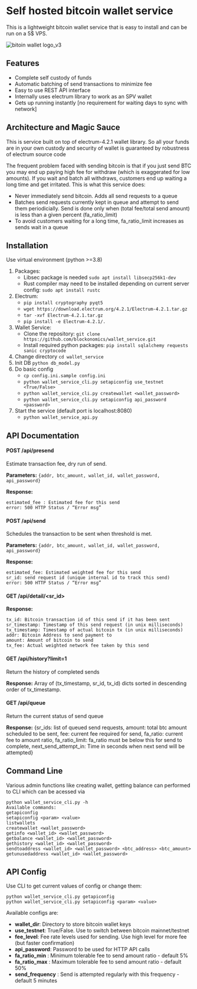 # Self hosted bitcoin wallet service
This is a lightweight bitcoin wallet service that is easy to install and can be run on a 5$ VPS. 

![bitoin wallet logo_v3](https://user-images.githubusercontent.com/22165583/161193392-98442101-9de4-4292-a55e-14ec70a29e8e.png)

## Features
- Complete self custody of funds
- Automatic batching of send transactions to minimize fee
- Easy to use REST API interface 
- Internally uses electrum library to work as an SPV wallet 
- Gets up running instantly [no requirement for waiting days to sync with network] 

## Architecture and Magic Sauce
This is service built on top of electrum-4.2.1 wallet library. So all your funds are in your own custody and security of wallet is guaranteed by robustness of electrum source code

The frequent problem faced with sending bitcoin is that if you just send BTC you may end up paying high fee for withdraw (which is exaggerated for low amounts). If you wait and batch all withdraws, customers end up waiting a long time and get irritated. This is what this service does:
- Never immediately send bitcoin. Adds all send requests to a queue
- Batches send requests currently kept in queue and attempt to send them periodicially. Send is done only when (total fee/total send amount) is less than a given percent (fa_ratio_limit)
- To avoid customers waiting for a long time, fa_ratio_limit increases as sends wait in a queue 

## Installation 
Use virtual environment (python >=3.8)
1. Packages:
    * Libsec package is needed `sudo apt install libsecp256k1-dev`
    * Rust compiler may need to be installed depending on current server config: `sudo apt install rustc`
2. Electrum:
    * `pip install cryptography pyqt5`
    * `wget https://download.electrum.org/4.2.1/Electrum-4.2.1.tar.gz`
    * `tar -xvf Electrum-4.2.1.tar.gz`
    * `pip install -e Electrum-4.2.1/.`
3. Wallet Service:
    * Clone the repository: `git clone https://github.com/blockonomics/wallet_service.git`
    * Install required python packages: `pip install sqlalchemy requests sanic cryptocode`
4. Change directory `cd wallet_service`
5. Init DB `python db_model.py`
6. Do basic config
    * `cp config.ini.sample config.ini`
    * `python wallet_service_cli.py setapiconfig use_testnet <True/False>`
    * `python wallet_service_cli.py createwallet <wallet_password>`
    * `python wallet_service_cli.py setapiconfig api_password <password>`
7. Start the service (default port is localhost:8080)
    * `python wallet_service_api.py`



## API Documentation

#### POST /api/presend
Estimate transaction fee, dry run of send.

**Parameters:**
`{addr, btc_amount, wallet_id, wallet_password, api_password}`

**Response:**
```
estimated_fee : Estimated fee for this send 
error: 500 HTTP Status / “Error msg”
```

#### POST /api/send
Schedules the transaction to be sent when threshold is met.

**Parameters:**
`{addr, btc_amount, wallet_id, wallet_password, api_password}`

**Response:**
```
estimated_fee: Estimated weighted fee for this send 
sr_id: send request id (unique internal id to track this send)  
error: 500 HTTP Status / “Error msg”
```

#### GET /api/detail/<sr_id>

**Response:**
``` 
tx_id: Bitcoin transaction id of this send if it has been sent 
sr_timestamp: Timestamp of this send request (in unix milliseconds)
tx_timestamp: Timestamp of actual bitcoin tx (in unix milliseconds)
addr: Bitcoin Address to send payment to
amount: Amount of bitcoin to send
tx_fee: Actual weighted network fee taken by this send
```

#### GET /api/history?limit=1

Return the history of completed sends

**Response:**
Array of (tx_timestamp, sr_id, tx_id) dicts sorted in descending order of tx_timestamp.

#### GET /api/queue

Return the current status of send queue

**Response:**
{sr_ids: list of queued send requests, amount: total btc amount scheduled to be sent, fee: current fee required for send, fa_ratio: current fee to amount ratio, fa_ratio_limit: fa_ratio must be below this for send to complete, next_send_attempt_in: Time in seconds when next send will be attempted}

## Command Line
Various admin functions like creating wallet, getting balance can performed to CLI which can be acessed via
```
python wallet_service_cli.py -h
Available commands:
getapiconfig
setapiconfig <param> <value>
listwallets
createwallet <wallet_password>
getinfo <wallet_id> <wallet_password>
getbalance <wallet_id> <wallet_password>
gethistory <wallet_id> <wallet_password>
sendtoaddress <wallet_id> <wallet_password> <btc_address> <btc_amount>
getunusedaddress <wallet_id> <wallet_password>
```

## API Config

Use CLI to get current values of config or change them:
```
python wallet_service_cli.py getapiconfig
python wallet_service_cli.py setapiconfig <param> <value>
```
Available configs are:
* **wallet_dir**: Directory to store bitcoin wallet keys
* **use_testnet**: True/False. Use to switch between bitcoin mainnet/testnet
* **fee_level**: Fee rate levels used for sending. Use high level for more fee (but faster confirmation)
* **api_password**: Password to be used for HTTP API calls 
* **fa_ratio_min** : Minimum tolerable fee to send amount ratio - default 5% 
* **fa_ratio_max** : Maximum tolerable fee to send amount ratio - default 50%
* **send_frequency** : Send is attempted regularly with this frequency  - default 5 minutes

